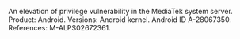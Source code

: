 An elevation of privilege vulnerability in the MediaTek system server. Product: Android. Versions: Android kernel. Android ID A-28067350. References: M-ALPS02672361.